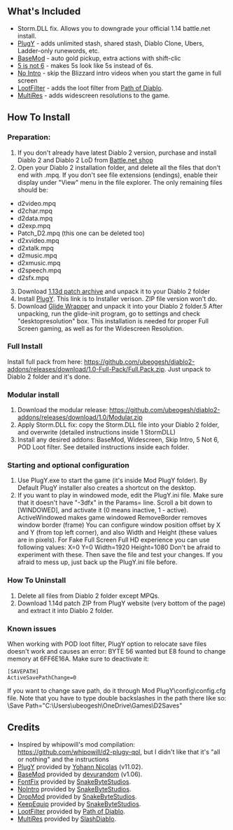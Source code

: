 ## What's Included

- Storm.DLL fix. Allows you to downgrade your official 1.14 battle.net install.
- [PlugY](http://plugy.free.fr/en/index.html) - adds unlimited stash, shared stash, Diablo Clone, Ubers, Ladder-only runewords, etc.
- [BaseMod](https://d2mods.info/forum/viewtopic.php?t=65492) - auto gold pickup, extra actions with shift-clic
- [5 is not 6](https://www.snakebytestudios.com/projects/mods/diablo-2-mods/#fixedfont) - makes 5s look like 5s instead of 6s.
- [No Intro](https://www.snakebytestudios.com/projects/mods/diablo-2-mods/#nointro) - skip the Blizzard intro videos when you start the game in full screen
- [LootFilter](https://github.com/Synial/SynFilter/tree/cd4ab9d8b51320973c7b3df9c90b74b3d1ea8f91/xfiles) - adds the loot filter from [Path of Diablo](https://pathofdiablo.com/).
- [MultiRes](https://drive.google.com/drive/folders/1hLbrYs_U7eVcK-bWOom_Lr2_Y839AVba) - adds widescreen resolutions to the game.

## How To Install

### Preparation:
1. If you don't already have latest Diablo 2 version, purchase and install Diablo 2 and Diablo 2 LoD from [Battle.net shop](https://us.shop.battle.net/en-us/family/diablo-ii)
2. Open your Diablo 2 installation folder, and delete all the files that don't end with .mpq.
If you don't see file extensions (endings), enable their display under "View" menu in the file explorer.
The only remaining files should be:
- d2video.mpq
- d2char.mpq
- d2data.mpq
- d2exp.mpq
- Patch_D2.mpq (this one can be deleted too)
- d2xvideo.mpq
- d2xtalk.mpq
- d2music.mpq
- d2xmusic.mpq
- d2speech.mpq
- d2sfx.mpq
3. Download [1.13d patch archive](http://plugy.free.fr/Patch/LODPatch_113d.zip) and unpack it to your Diablo 2 folder
4. Install [PlugY](http://plugy.free.fr/PlugY_The_Survival_Kit_v11.02.exe). This link is to Installer verison. ZIP file version won't do.
5. Download [Glide Wrapper](http://www.svenswrapper.de/gl32ogl14e.zip) and unpack it into your Diablo 2 folder.5
After unpacking, run the glide-init program, go to settings and check "desktopresolution" box. 
This installation is needed for proper Full Screen gaming, as well as for the Widescreen Resolution.

### Full Install
Install full pack from here: https://github.com/ubeogesh/diablo2-addons/releases/download/1.0-Full-Pack/Full.Pack.zip. Just unpack to Diablo 2 folder and it's done.

### Modular install
1. Download the modular release: https://github.com/ubeogesh/diablo2-addons/releases/download/1.0/Modular.zip
2. Apply Storm.DLL fix: copy the Storm.DLL file into your Diablo 2 folder, and overwrite (detailed instructions inside 1 StormDLL)
3. Install any desired addons: BaseMod, Widescreen, Skip Intro, 5 Not 6, POD Loot filter. See detailed instructions inside each folder.

### Starting and optional configuration
1. Use PlugY.exe to start the game (it's inside Mod PlugY folder). By Default PlugY installer also creates a shortcut on the desktop.
2. If you want to play in windowed mode, edit the PlugY.ini file.
Make sure that it doesn't have "-3dfx" in the Params= line. 
Scroll a bit down to [WINDOWED], and activate it (0 means inactive, 1 - active). 
ActiveWindowed makes game windowed
RemoveBorder removes window border (frame)
You can configure window position offset by X and Y (from top left corner), and also Width and Height (these values are in pixels).
For Fake Full Screen Full HD experience you can use following values: X=0 Y=0 Width=1920 Height=1080
Don't be afraid to experiment with these. Then save the file and test your changes. If you afraid to mess up, just back up the PlugY.ini file before.

### How To Uninstall

1. Delete all files from Diablo 2 folder except MPQs.
2. Download 1.14d patch ZIP from PlugY website (very bottom of the page) and extract it into Diablo 2 folder.

### Known issues

When working with POD loot filter, PlugY option to relocate save files doesn't work and  causes an error:
BYTE 56 wanted but E8 found to change memory at 6FF6E16A.
Make sure to deactivate it:

    [SAVEPATH]
    ActiveSavePathChange=0

If you want to change save path, do it through Mod PlugY\config\config.cfg file. Note that you have to type double backslashes in the path there like so:
\Save Path\="C:\\Users\\ubeogesh\\OneDrive\\Games\\D2Saves"


## Credits

- Inspired by whipowill's mod compilation: https://github.com/whipowill/d2-plugy-qol, but I didn't like that it's "all or nothing" and the instructions
- [PlugY](http://plugy.free.fr/en/index.html) provided by [Yohann Nicolas](http://plugy.free.fr/en/index.html) (v11.02).
- [BaseMod](https://www.dropbox.com/s/fj3f5smvxdld3kx/BaseMod106.zip) provided by [devurandom](https://d2mods.info/forum/viewtopic.php?t=65492) (v1.06).
- [FontFix](https://www.snakebytestudios.com/projects/mods/diablo-2-mods/#fixedfont) provided by [SnakeByteStudios](https://www.snakebytestudios.com/projects/mods/diablo-2-mods/).
- [NoIntro](https://www.snakebytestudios.com/projects/mods/diablo-2-mods/#nointro) provided by [SnakeByteStudios](https://www.snakebytestudios.com/projects/mods/diablo-2-mods/).
- [DropMod](https://www.snakebytestudios.com/projects/mods/diablo-2-mods/#betterdrops) provided by [SnakeByteStudios](https://www.snakebytestudios.com/projects/mods/diablo-2-mods/).
- [KeepEquip](https://www.snakebytestudios.com/projects/mods/diablo-2-mods/#equipmentdeath) provided by [SnakeByteStudios](https://www.snakebytestudios.com/projects/mods/diablo-2-mods/).
- [LootFilter](https://github.com/Synial/SynFilter/tree/cd4ab9d8b51320973c7b3df9c90b74b3d1ea8f91/xfiles) provided by [Path of Diablo](https://pathofdiablo.com/).
- [MultiRes](https://drive.google.com/drive/folders/1hLbrYs_U7eVcK-bWOom_Lr2_Y839AVba) provided by [SlashDiablo](https://www.reddit.com/r/slashdiablo/comments/7z5uy1/hd_mod_and_maphack_new_release/).
